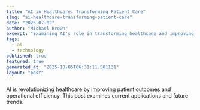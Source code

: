 ```yaml
---
title: "AI in Healthcare: Transforming Patient Care"
slug: "ai-healthcare-transforming-patient-care"
date: "2025-07-02"
author: "Michael Brown"
excerpt: "Examining AI's role in transforming healthcare and improving patient outcomes."
tags:
  - ai
  - technology
published: true
featured: true
generated_at: "2025-10-05T06:31:11.501131"
layout: "post"
---
```


AI is revolutionizing healthcare by improving patient outcomes and operational efficiency. This post examines current applications and future trends.